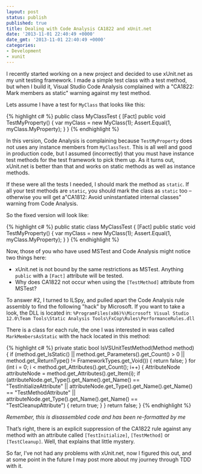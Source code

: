 ```yaml
---
layout: post
status: publish
published: true
title: Dealing with Code Analysis CA1822 and xUnit.net
date: '2013-11-01 22:40:49 +0000'
date_gmt: '2013-11-01 22:40:49 +0000'
categories:
- Development
- xunit
---
```

I recently started working on a new project and decided to use xUnit.net as my unit testing framework. I made a simple test class with a test method, but when I build it, Visual Studio Code Analysis complained with a "CA1822: Mark members as static" warning against my test method.

Lets assume I have a test for `MyClass` that looks like this:

{% highlight c# %}
public class MyClassTest
{
    [Fact]
    public void TestMyProperty()
    {
        var myClass = new MyClass(1);
        Assert.Equal(1, myClass.MyProperty);
    }
}
{% endhighlight %} 

In this version, Code Analysis is complaining because `TestMyProperty` does not uses any instance members from `MyClassTest`. This is all well and good in production code, but I assumed (incorrectly) that you must have instance test methods for the test framework to pick them up. As it turns out, xUnit.net is better than that and works on static methods as well as instance methods.

If these were all the tests I needed, I should mark the method as `static`. If all your test methods are `static`, you should mark the class as `static` too &ndash; otherwise you will get a"CA1812: Avoid uninstantiated internal classes" warning from Code Analysis.

So the fixed version will look like:

{% highlight c# %}
public static class MyClassTest
{
    [Fact]
    public static void TestMyProperty()
    {
        var myClass = new MyClass(1);
        Assert.Equal(1, myClass.MyProperty);
    }
}
{% endhighlight %} 

Now, those of you who have used MSTest and Code Analysis might notice two things here:

 - xUnit.net is not bound by the same restrictions as MSTest. Anything `public` with a `[Fact]` attribute will be tested.
 - Why does CA1822 not occur when using the `[TestMethod]` attribute from MSTest?
 
To answer #2, I turned to ILSpy, and pulled apart the Code Analysis rule assembly to find the following "hack" by Microsoft. If you want to take a look, the DLL is located in: `%ProgramFiles(x86)%\Microsoft Visual Studio 12.0\Team Tools\Static Analysis Tools\FxCop\Rules\PerformanceRules.dll`

There is a class for each rule, the one I was interested in was called `MarkMembersAsStatic` with the hack located in this method:

{% highlight c# %}
private static bool IsVSUnitTestMethod(Method method)
{
    if (method.get_IsStatic() ||
        method.get_Parameters().get_Count() > 0 ||
        method.get_ReturnType() != FrameworkTypes.get_Void())
    {
        return false;
    }
    for (int i = 0; i < method.get_Attributes().get_Count(); i++)
    {
        AttributeNode attributeNode = method.get_Attributes().get_Item(i);
        if (attributeNode.get_Type().get_Name().get_Name() ==
            "TestInitializeAttribute" ||
            attributeNode.get_Type().get_Name().get_Name() ==
            "TestMethodAttribute" ||
            attributeNode.get_Type().get_Name().get_Name() ==
            "TestCleanupAttribute")
        {
            return true;
        }
    }
    return false;
}
{% endhighlight %} 

*Remember, this is disassembled code and has been re-formatted by me*

That’s right, there is an explicit suppression of the CA1822 rule against any method with an attribute called `[TestInitialize]`, `[TestMethod]` or `[TestCleanup]`. Well, that explains that little mystery.


So far, I’ve not had any problems with xUnit.net, now I figured this out, and at some point in the future I may post more about my journey through TDD with it.